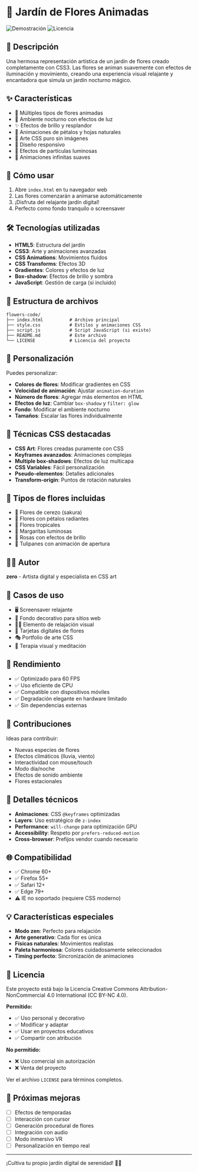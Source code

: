 # 🌸 Jardín de Flores Animadas

![Demostración](https://img.shields.io/badge/demo-CSS_art-green)
![Licencia](https://img.shields.io/badge/licencia-CC--BY--NC--4.0-blue)

## 📖 Descripción

Una hermosa representación artística de un jardín de flores creado completamente con CSS3. Las flores se animan suavemente con efectos de iluminación y movimiento, creando una experiencia visual relajante y encantadora que simula un jardín nocturno mágico.

## ✨ Características

- 🌺 Múltiples tipos de flores animadas
- 🌙 Ambiente nocturno con efectos de luz
- ✨ Efectos de brillo y resplandor
- 🍃 Animaciones de pétalos y hojas naturales
- 🎨 Arte CSS puro sin imágenes
- 📱 Diseño responsivo
- 🌟 Efectos de partículas luminosas
- 🔄 Animaciones infinitas suaves

## 🚀 Cómo usar

1. Abre `index.html` en tu navegador web
2. Las flores comenzarán a animarse automáticamente
3. ¡Disfruta del relajante jardín digital!
4. Perfecto como fondo tranquilo o screensaver

## 🛠️ Tecnologías utilizadas

- **HTML5**: Estructura del jardín
- **CSS3**: Arte y animaciones avanzadas
- **CSS Animations**: Movimientos fluidos
- **CSS Transforms**: Efectos 3D
- **Gradientes**: Colores y efectos de luz
- **Box-shadow**: Efectos de brillo y sombra
- **JavaScript**: Gestión de carga (si incluido)

## 📁 Estructura de archivos

```
flowers-code/
├── index.html          # Archivo principal
├── style.css           # Estilos y animaciones CSS
├── script.js           # Script JavaScript (si existe)
├── README.md           # Este archivo
└── LICENSE             # Licencia del proyecto
```

## 🎨 Personalización

Puedes personalizar:
- **Colores de flores**: Modificar gradientes en CSS
- **Velocidad de animación**: Ajustar `animation-duration`
- **Número de flores**: Agregar más elementos en HTML
- **Efectos de luz**: Cambiar `box-shadow` y `filter: glow`
- **Fondo**: Modificar el ambiente nocturno
- **Tamaños**: Escalar las flores individualmente

## 🔧 Técnicas CSS destacadas

- **CSS Art**: Flores creadas puramente con CSS
- **Keyframes avanzados**: Animaciones complejas
- **Multiple box-shadows**: Efectos de luz multicapa
- **CSS Variables**: Fácil personalización
- **Pseudo-elementos**: Detalles adicionales
- **Transform-origin**: Puntos de rotación naturales

## 🌺 Tipos de flores incluidas

- 🌸 Flores de cerezo (sakura)
- 🌻 Flores con pétalos radiantes
- 🌺 Flores tropicales
- 🌼 Margaritas luminosas
- 🌹 Rosas con efectos de brillo
- 🌷 Tulipanes con animación de apertura

## 👨‍💻 Autor

**zero** - Artista digital y especialista en CSS art

## 🎯 Casos de uso

- 🖥️ Screensaver relajante
- 🎨 Fondo decorativo para sitios web
- 💆‍♀️ Elemento de relajación visual
- 🎁 Tarjetas digitales de flores
- 🎭 Portfolio de arte CSS
- 🌿 Terapia visual y meditación

## 📱 Rendimiento

- ✅ Optimizado para 60 FPS
- ✅ Uso eficiente de CPU
- ✅ Compatible con dispositivos móviles
- ✅ Degradación elegante en hardware limitado
- ✅ Sin dependencias externas

## 🤝 Contribuciones

Ideas para contribuir:

- Nuevas especies de flores
- Efectos climáticos (lluvia, viento)
- Interactividad con mouse/touch
- Modo día/noche
- Efectos de sonido ambiente
- Flores estacionales

## 🔬 Detalles técnicos

- **Animaciones**: CSS `@keyframes` optimizadas
- **Layers**: Uso estratégico de `z-index`
- **Performance**: `will-change` para optimización GPU
- **Accessibility**: Respeto por `prefers-reduced-motion`
- **Cross-browser**: Prefijos vendor cuando necesario

## 🌐 Compatibilidad

- ✅ Chrome 60+
- ✅ Firefox 55+
- ✅ Safari 12+
- ✅ Edge 79+
- ⚠️ IE no soportado (requiere CSS moderno)

## 💡 Características especiales

- **Modo zen**: Perfecto para relajación
- **Arte generativo**: Cada flor es única
- **Físicas naturales**: Movimientos realistas
- **Paleta harmoniosa**: Colores cuidadosamente seleccionados
- **Timing perfecto**: Sincronización de animaciones

## 📝 Licencia

Este proyecto está bajo la Licencia Creative Commons Attribution-NonCommercial 4.0 International (CC BY-NC 4.0).

**Permitido:**
- ✅ Uso personal y decorativo
- ✅ Modificar y adaptar
- ✅ Usar en proyectos educativos
- ✅ Compartir con atribución

**No permitido:**
- ❌ Uso comercial sin autorización
- ❌ Venta del proyecto

Ver el archivo `LICENSE` para términos completos.

## 🎉 Próximas mejoras

- [ ] Efectos de temporadas
- [ ] Interacción con cursor
- [ ] Generación procedural de flores
- [ ] Integración con audio
- [ ] Modo inmersivo VR
- [ ] Personalización en tiempo real

---

¡Cultiva tu propio jardín digital de serenidad! 🌻🦋
